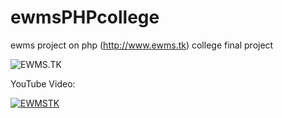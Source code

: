 # ewmsPHPcollege
ewms project on php (http://www.ewms.tk) college final project


![EWMS.TK](https://i.imgur.com/qJcdwIz.png)

YouTube Video:

[![EWMSTK](https://yt-embed.herokuapp.com/embed?v=J3L9g82us1g)](https://www.youtube.com/watch?v=J3L9g82us1g "EWMSTK")

